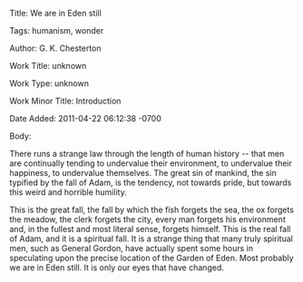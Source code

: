 Title:  We are in Eden still

Tags:   humanism, wonder

Author: G. K. Chesterton

Work Title: unknown

Work Type: unknown

Work Minor Title: Introduction

Date Added: 2011-04-22 06:12:38 -0700

Body: 

There runs a strange law through the length of human history -- that men are continually tending to undervalue their environment, to undervalue their happiness, to undervalue themselves. The great sin of mankind, the sin typified by the fall of Adam, is the tendency, not towards pride, but towards this weird and horrible humility. 

This is the great fall, the fall by which the fish forgets the sea, the ox forgets the meadow, the clerk forgets the city, every man forgets his environment and, in the fullest and most literal sense, forgets himself. This is the real fall of Adam, and it is a spiritual fall. It is a strange thing that many truly spiritual men, such as General Gordon, have actually spent some hours in speculating upon the precise location of the Garden of Eden. Most probably we are in Eden still. It is only our eyes that have changed.
